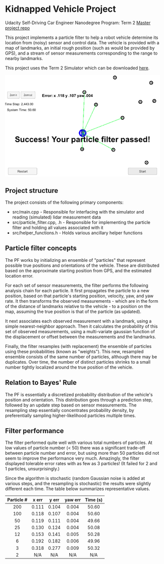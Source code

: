 # Kidnapped Vehicle Project
Udacity Self-Driving Car Engineer Nanodegree Program: Term 2
[Master project repo](https://github.com/udacity/CarND-Kidnapped-Vehicle-Project)

This project implements a particle filter to help a robot vehicle determine its location from (noisy) sensor and control data. The vehicle is provided with a map of landmarks, an initial rough position (such as would be provided by GPS), and a stream of sensor measurements corresponding to the range to nearby landmarks.

This project uses the Term 2 Simulator which can be downloaded [here](https://github.com/udacity/self-driving-car-sim/releases).

![Filter results with 100 particles.](particle_filter_100.png)

## Project structure

The project consists of the following primary components:
* src/main.cpp - Responsible for interfacing with the simulator and reading (simulated) lidar measurement data
* src/particle_filter.cpp, .h - Responsible for implementing the particle filter and holding all values associated with it
* src/helper_functions.h - Holds various ancillary helper functions

## Particle filter concepts

The PF works by initializing an ensemble of "particles" that represent possible true positions and orientations of the vehicle. These are distributed based on the approximate starting position from GPS, and the estimated location error.

For each set of sensor measurements, the filter performs the following analysis chain for each particle. It first propagates the particle to a new position, based on that particle's starting position, velocity, yaw, and yaw rate. It then transforms the observed measurements - which are in the form of the distance of landmarks relative to the vehicle - to a position on the map, assuming the true position is that of the particle (as updated). 

It next associates each observed measurement with a landmark, using a simple nearest-neighbor approach. Then it calculates the probability of this set of observed measurements, using a multi-variate gaussian function of the displacement or offset between the measurements and the landmarks. 

Finally, the filter resamples (with replacement) the ensemble of particles using these probabilities (known as "weights"). This new, resampled ensemble consists of the same number of particles, although there may be duplicates. Over time, the number of distinct particles shrinks to a small number tightly localized around the true position of the vehicle.

## Relation to Bayes' Rule

The PF is essentially a discretized probability distribution of the vehicle's position and orientation. This distribution goes through a prediction step, followed by an update step based on sensor measurements. The resampling step essentially concentrates probability density, by preferentially sampling higher-likelihood particles multiple times.

## Filter performance

The filter performed quite well with various total numbers of particles. At low values of particle number (< 50) there was a significant trade-off between particle number and error, but using more than 50 particles did not seem to improve the performance very much. Amazingly, the filter displayed tolerable error rates with as few as 3 particles! (It failed for 2 and 1 particles, unsurprisingly.)

Since the algorithm is stochastic (random Gaussian noise is added at various steps, and the resampling is stochastic) the results were slightly different each time. The table below summarizes representative values.

| Particle # | x err | y err  | yaw err | Time (s) | 
|:----------:|:-----:|:------:|:-------:|:--------:|
| 200        | 0.111 | 0.104  | 0.004   | 50.60    |
| 100		 | 0.118 | 0.107  | 0.004   | 50.60    | 
| 50         | 0.119 | 0.111  | 0.004   | 49.66    |
| 25		 | 0.130 | 0.124  | 0.004   | 50.08    |
| 12         | 0.153 | 0.141  | 0.005   | 50.28    |
| 6          | 0.192 | 0.182  | 0.006   | 49.96    |
| 3          | 0.318 | 0.277  | 0.009   | 50.32    |
| 2          | N/A   | N/A    | N/A     | N/A      |
